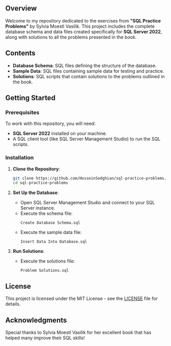 ## Overview

Welcome to my repository dedicated to the exercises from **"SQL Practice Problems"** by Sylvia Moestl Vasilik. This project includes the complete database schema and data files created specifically for **SQL Server 2022**, along with solutions to all the problems presented in the book.

## Contents

- **Database Schema**: SQL files defining the structure of the database.
- **Sample Data**: SQL files containing sample data for testing and practice.
- **Solutions**: SQL scripts that contain solutions to the problems outlined in the book.

## Getting Started

### Prerequisites

To work with this repository, you will need:

- **SQL Server 2022** installed on your machine.
- A SQL client tool (like SQL Server Management Studio) to run the SQL scripts.

### Installation

1. **Clone the Repository**:
   ```bash
   git clone https://github.com/HosseinSedghian/sql-practice-problems.git
   cd sql-practice-problems
   ```

2. **Set Up the Database**:
   - Open SQL Server Management Studio and connect to your SQL Server instance.
   - Execute the schema file:
     ```
     Create Database Schema.sql
     ```
   - Execute the sample data file:
     ```
     Insert Data Into Database.sql
     ```

3. **Run Solutions**:
   - Execute the solutions file:
     ```
     Problem Solutions.sql
     ```

## License

This project is licensed under the MIT License - see the [LICENSE](LICENSE) file for details.

## Acknowledgments

Special thanks to Sylvia Moestl Vasilik for her excellent book that has helped many improve their SQL skills!
